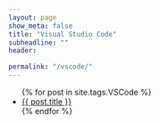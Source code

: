 ```yaml
---
layout: page
show_meta: false
title: "Visual Studio Code"
subheadline: ""
header:

permalink: "/vscode/"
---
```

<ul>
    {% for post in site.tags.VSCode %}
    <li><a href="{{ site.url }}{{ post.url }}">{{ post.title }}</a></li>
    {% endfor %}
</ul>

